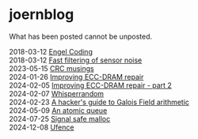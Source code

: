 # joernblog

What has been posted cannot be unposted.

2018-03-12 [Engel Coding](engel_coding.md)  
2018-03-12 [Fast filtering of sensor noise](sensor_noise.md)  
2023-05-15 [CRC musings](crc.md)  
2024-01-26 [Improving ECC-DRAM repair](ldpc_ecc.md)  
2024-02-05 [Improving ECC-DRAM repair - part 2](ldpc_chipkill.md)  
2024-02-07 [Whisperrandom](whisperrandom.md)  
2024-02-23 [A hacker's guide to Galois Field arithmetic](galois.md)  
2024-05-09 [An atomic queue](atomic_queue.md)  
2024-07-25 [Signal safe malloc](signal_safe_malloc.md)  
2024-12-08 [Ufence](ufence.md)  
